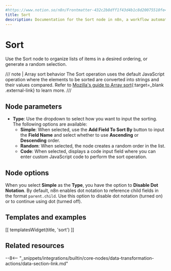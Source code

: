 ```yaml
---
#https://www.notion.so/n8n/Frontmatter-432c2b8dff1f43d4b1c8d20075510fe4
title: Sort
description: Documentation for the Sort node in n8n, a workflow automation platform. Includes guidance on usage, and links to examples.
---
```


# Sort

Use the Sort node to organize lists of items in a desired ordering, or generate a random selection.

/// note | Array sort behavior
The Sort operation uses the default JavaScript operation where the elements to be sorted are converted into strings and their values compared. Refer to [Mozilla's guide to Array sort](https://developer.mozilla.org/en-US/docs/Web/JavaScript/Reference/Global_Objects/Array/sort){:target=_blank .external-link} to learn more.
///

## Node parameters

* **Type**: Use the dropdown to select how you want to input the sorting. The following options are available:
	* **Simple**: When selected, use the **Add Field To Sort By** button to input the **Field Name** and select whether to use **Ascending** or **Descending** order.
	* **Random**: When selected, the node creates a random order in the list.
	* **Code**: When selected, displays a code input field where you can enter custom JavaScript code to perform the sort operation.

## Node options

When you select **Simple** as the **Type**, you have the option to **Disable Dot Notation**. By default, n8n enables dot notation to reference child fields in the format `parent.child`. Use this option to disable dot notation (turned on) or to continue using dot (turned off).

## Templates and examples

<!-- see https://www.notion.so/n8n/Pull-in-templates-for-the-integrations-pages-37c716837b804d30a33b47475f6e3780 -->
[[ templatesWidget(title, 'sort') ]]

## Related resources

--8<-- "_snippets/integrations/builtin/core-nodes/data-transformation-actions/data-section-link.md"
